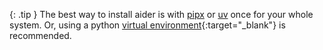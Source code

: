{: .tip }
The best way to install aider is with
[pipx](/docs/install/pipx.html)
or
[uv](/docs/install/uv.html)
once for your whole system.
Or, using a python
[virtual environment](https://docs.python.org/3/library/venv.html){:target="_blank"}
is recommended.
